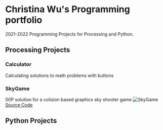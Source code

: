 # Christina Wu's Programming portfolio

2021-2022 Programming Projects for Processing and Python.

## Processing Projects

### Calculator
Calculating solutions to math problems with buttons

### SkyGame
00P solution for a colision based graphics sky shooter game
![SkyGame]()
[Source Code]()
## Python Projects
